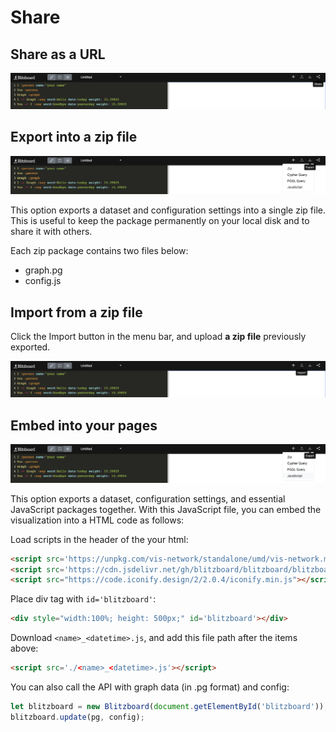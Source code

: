 # Share

## Share as a URL

![](<../.gitbook/assets/Screen Shot 2022-03-20 at 12.55.59.png>)

## Export into a zip file

![](<../.gitbook/assets/Screen Shot 2022-03-20 at 12.51.41.png>)

This option exports a dataset and configuration settings into a single zip file. This is useful to keep the package permanently on your local disk and to share it with others.

Each zip package contains two files below:

* graph.pg
* config.js

## Import from a zip file

Click the Import button in the menu bar, and upload **a zip file** previously exported.

![](<../.gitbook/assets/Screen Shot 2022-03-20 at 13.00.46.png>)

## Embed into your pages

![](<../.gitbook/assets/Screen Shot 2022-03-20 at 13.05.20.png>)

This option exports a dataset, configuration settings, and essential JavaScript packages together. With this JavaScript file, you can embed the visualization into a HTML code as follows:

Load scripts in the header of the your html:

```html
<script src='https://unpkg.com/vis-network/standalone/umd/vis-network.min.js'></script>
<script src='https://cdn.jsdelivr.net/gh/blitzboard/blitzboard/blitzboard.js'></script>
<script src="https://code.iconify.design/2/2.0.4/iconify.min.js"></script>
```

Place div tag with `id='blitzboard'`:

```html
<div style="width:100%; height: 500px;" id='blitzboard'></div>
```

Download `<name>_<datetime>.js`, and add this file path after the items above:

```html
<script src='./<name>_<datetime>.js'></script>
```

You can also call the API with graph data (in .pg format) and config:

```javascript
let blitzboard = new Blitzboard(document.getElementById('blitzboard'));
blitzboard.update(pg, config);
```
